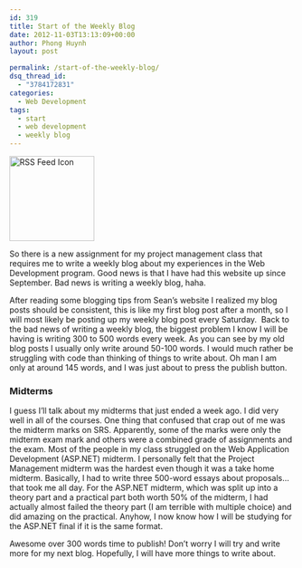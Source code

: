 ```yaml
---
id: 319
title: Start of the Weekly Blog
date: 2012-11-03T13:13:09+00:00
author: Phong Huynh
layout: post

permalink: /start-of-the-weekly-blog/
dsq_thread_id:
  - "3784172831"
categories:
  - Web Development
tags:
  - start
  - web development
  - weekly blog
---
```

[<img class="alignnone size-full wp-image-334" title="RSS Feed Icon" src="/wp-content/uploads/2012/11/feed_icons15_resize.png" alt="RSS Feed Icon" width="150" height="150" />](/wp-content/uploads/2012/11/feed_icons15_resize.png)

So there is a new assignment for my project management class that requires me to write a weekly blog about my experiences in the Web Development program. Good news is that I have had this website up since September. Bad news is writing a weekly blog, haha.

After reading some blogging tips from Sean’s website I realized my blog posts should be consistent, this is like my first blog post after a month, so I will most likely be posting up my weekly blog post every Saturday.  Back to the bad news of writing a weekly blog, the biggest problem I know I will be having is writing 300 to 500 words every week. As you can see by my old blog posts I usually only write around 50-100 words. I would much rather be struggling with code than thinking of things to write about. Oh man I am only at around 145 words, and I was just about to press the publish button.

### Midterms

I guess I’ll talk about my midterms that just ended a week ago. I did very well in all of the courses. One thing that confused that crap out of me was the midterm marks on SRS. Apparently, some of the marks were only the midterm exam mark and others were a combined grade of assignments and the exam. Most of the people in my class struggled on the Web Application Development (ASP.NET) midterm. I personally felt that the Project Management midterm was the hardest even though it was a take home midterm. Basically, I had to write three 500-word essays about proposals… that took me all day. For the ASP.NET midterm, which was split up into a theory part and a practical part both worth 50% of the midterm, I had actually almost failed the theory part (I am terrible with multiple choice) and did amazing on the practical. Anyhow, I now know how I will be studying for the ASP.NET final if it is the same format.

Awesome over 300 words time to publish! Don’t worry I will try and write more for my next blog. Hopefully, I will have more things to write about.